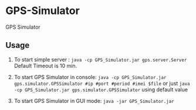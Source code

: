 GPS-Simulator
=============

GPS Simulator

## Usage

1. To start simple server :
`java -cp GPS_Simulator.jar gps.server.Server`
Default Timeout is 10 min.

2. To start GPS Simulator in console:
`java -cp GPS_Simulator.jar gps.simulator.GPSSimulator #ip #port #period #imei $file`
or just
`java -cp GPS_Simulator.jar gps.simulator.GPSSimulator`
using default value

3. To start GPS Simulator in GUI mode:
`java -jar GPS_Simulator.jar` 